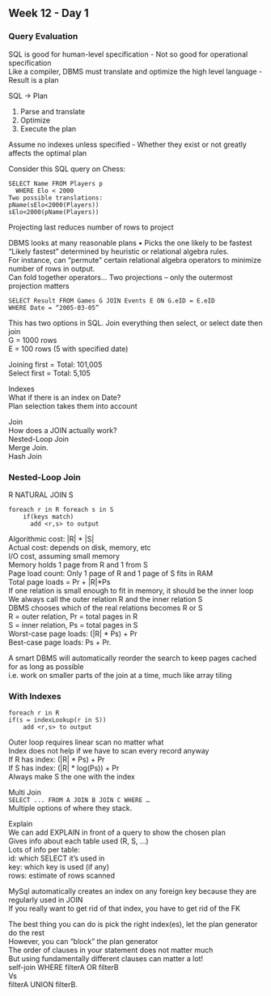 ## Week 12 - Day 1
### Query Evaluation
SQL is good for human-level specification - Not so good for operational specification  
Like a compiler, DBMS must translate and optimize the high level language - Result is a plan

SQL -> Plan  
1. Parse and translate  
2. Optimize  
3. Execute the plan

Assume no indexes unless specified - Whether they exist or not greatly affects the optimal plan

Consider this SQL query on Chess:

```
SELECT Name FROM Players p
  WHERE Elo < 2000
Two possible translations:
pName(sElo<2000(Players)) 
sElo<2000(pName(Players))
```

Projecting last reduces number of rows to project


DBMS looks at many reasonable plans • Picks the one likely to be fastest  
“Likely fastest” determined by heuristic or relational algebra rules.  
For instance, can “permute” certain relational algebra operators to minimize number of rows in output.  
Can fold together operators… Two projections – only the outermost projection matters

```
SELECT Result FROM Games G JOIN Events E ON G.eID = E.eID
WHERE Date = “2005-03-05”
```

This has two options in SQL. Join everything then select, or select date then join  
G = 1000 rows  
E = 100 rows (5 with specified date)

Joining first = Total: 101,005  
Select first = Total: 5,105  

Indexes  
What if there is an index on Date?  
Plan selection takes them into account

Join  
How does a JOIN actually work?  
Nested-Loop Join  
Merge Join.  
Hash Join  

### Nested-Loop Join
R NATURAL JOIN S  

```
foreach r in R foreach s in S
    if(keys match)
      add <r,s> to output
```      

Algorithmic cost: |R| * |S|  
Actual cost: depends on disk, memory, etc  
I/O cost, assuming small memory  
Memory holds 1 page from R and 1 from S  
Page load count: Only 1 page of R and 1 page of S fits in RAM  
Total page loads = Pr + |R|*Ps  
If one relation is small enough to fit in memory, it should be the inner loop  
We always call the outer relation R and the inner relation S  
DBMS chooses which of the real relations becomes R or S  
R = outer relation, Pr = total pages in R  
S = inner relation, Ps = total pages in S  
Worst-case page loads: (|R| * Ps) + Pr  
Best-case page loads: Ps + Pr. 


A smart DBMS will automatically reorder the search to keep pages cached for as long as possible  
i.e. work on smaller parts of the join at a time, much like array tiling

### With Indexes

```
foreach r in R
if(s = indexLookup(r in S))
    add <r,s> to output
```

Outer loop requires linear scan no matter what  
Index does not help if we have to scan every record anyway  
If R has index: (|R| * Ps) + Pr  
If S has index: (|R| * log(Ps)) + Pr  
Always make S the one with the index

Multi Join  
`SELECT ... FROM A JOIN B JOIN C WHERE …`  
 Multiple options of where they stack. 

Explain  
We can add EXPLAIN in front of a query to show the chosen plan  
Gives info about each table used (R, S, …)  
Lots of info per table:  
id: which SELECT it’s used in  
key: which key is used (if any)  
rows: estimate of rows scanned  

MySql automatically creates an index on any foreign key because they are regularly used in JOIN  
If you really want to get rid of that index, you have to get rid of the FK

The best thing you can do is pick the right index(es), let the plan generator do the rest  
However, you can “block” the plan generator  
The order of clauses in your statement does not matter much  
But using fundamentally different clauses can matter a lot!  
self-join WHERE filterA OR filterB  
Vs  
filterA UNION filterB. 